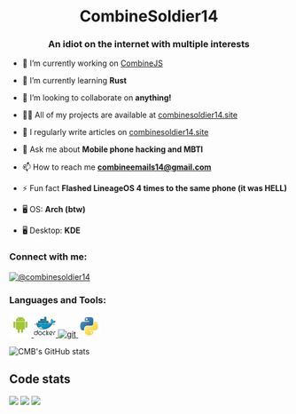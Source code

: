 <h1 align="center">CombineSoldier14</h1>
<h3 align="center">An idiot on the internet with multiple interests</h3>

- 🔭 I’m currently working on [CombineJS](https://www.combinesoldier14.site/combinebot)
  
- 🌱 I’m currently learning **Rust**

- 👯 I’m looking to collaborate on **anything!**

- 👨‍💻 All of my projects are available at [combinesoldier14.site](https://combinesoldier14.site)

- 📝 I regularly write articles on [combinesoldier14.site](https://combinesoldier14.site)

- 💬 Ask me about **Mobile phone hacking and MBTI**

- 📫 How to reach me **combineemails14@gmail.com**

- ⚡ Fun fact **Flashed LineageOS 4 times to the same phone (it was HELL)**

- 🖥️ OS: **Arch (btw)**

- 🖥️ Desktop: **KDE**

<h3 align="left">Connect with me:</h3>
<p align="left">
<a href="https://www.youtube.com/c/@combinesoldier14" target="blank"><img align="center" src="https://raw.githubusercontent.com/rahuldkjain/github-profile-readme-generator/master/src/images/icons/Social/youtube.svg" alt="@combinesoldier14" height="30" width="40" /></a>
</p>

<h3 align="left">Languages and Tools:</h3>
<p align="left"> <a href="https://developer.android.com" target="_blank" rel="noreferrer"> <img src="https://raw.githubusercontent.com/devicons/devicon/master/icons/android/android-original-wordmark.svg" alt="android" width="40" height="40"/> </a> <a href="https://www.docker.com/" target="_blank" rel="noreferrer"> <img src="https://raw.githubusercontent.com/devicons/devicon/master/icons/docker/docker-original-wordmark.svg" alt="docker" width="40" height="40"/> </a> <a href="https://git-scm.com/" target="_blank" rel="noreferrer"> <img src="https://www.vectorlogo.zone/logos/git-scm/git-scm-icon.svg" alt="git" width="40" height="40"/> </a> <a href="https://www.linux.org/" target="_blank" rel="noreferrer"> <img src="https://raw.githubusercontent.com/devicons/devicon/master/icons/python/python-original.svg" alt="python" width="40" height="40"/> </a> </p>

![CMB's GitHub stats](https://github-readme-stats.vercel.app/api?username=combinesoldier14&show=reviews,discussions_started,discussions_answered,prs_merged,prs_merged_percentage&theme=tokyo_night&show_icons=true)

<h2>Code stats</h2>
<img src="https://wakatime.com/share/@67108e6a-8e08-460c-80d0-36df71d9c210/35a34375-783a-4fcd-bcf6-01e4ef480133.svg" />

<img src="https://wakatime.com/share/@67108e6a-8e08-460c-80d0-36df71d9c210/ea03be8d-b207-4c2c-94ea-61368f7331dd.svg" />

<img src="https://wakatime.com/share/@67108e6a-8e08-460c-80d0-36df71d9c210/39073de8-b9e3-4d85-b9ac-ad0d544ff40a.svg" />
